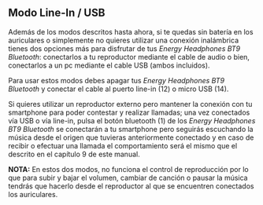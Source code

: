 ## Modo Line-In / USB

Además de los modos descritos hasta ahora, si te quedas sin batería en los auriculares o simplemente no quieres utilizar una conexión inalámbrica tienes dos opciones más para disfrutar de tus *Energy Headphones BT9 Bluetooth*: conectarlos a tu reproductor mediante el cable de audio o bien, conectarlos a un pc mediante el cable USB (ambos incluidos).

Para usar estos modos debes apagar tus *Energy Headphones BT9 Bluetooth* y conectar el cable al puerto line-in (12) o micro USB (14).

Si quieres utilizar un reproductor externo pero mantener la conexión con tu smartphone para poder contestar y realizar llamadas; una vez conectados vía USB o vía line-in, pulsa el botón bluetooth (1) de los *Energy Headphones BT9 Bluetooth* se conectarán a tu smartphone pero seguirás escuchando la música desde el origen que tuvieras anteriormente conectado y en caso de recibir o efectuar una llamada el comportamiento será el mismo que el descrito en el capítulo 9 de este manual.

**NOTA:** En estos dos modos, no funciona el control de reproducción por lo que para subir y bajar el volumen, cambiar de canción o pausar la música tendrás que hacerlo desde el reproductor al que se encuentren conectados los auriculares.
